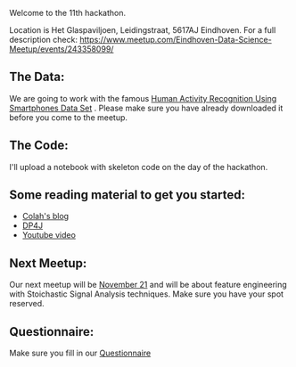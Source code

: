 Welcome to the 11th hackathon.

Location is Het Glaspaviljoen, Leidingstraat, 5617AJ Eindhoven.
For a full description check: https://www.meetup.com/Eindhoven-Data-Science-Meetup/events/243358099/

## The Data:
We are going to work with the famous [
Human Activity Recognition Using Smartphones Data Set](https://archive.ics.uci.edu/ml/datasets/human+activity+recognition+using+smartphones) . 
Please make sure you have already downloaded it before you come to the meetup. 

## The Code:
I'll upload a notebook with skeleton code on the day of the hackathon.

## Some reading material to get you started:
 - [Colah's blog](http://colah.github.io/posts/2015-08-Understanding-LSTMs/)
 - [DP4J](https://deeplearning4j.org/lstm.html)
 - [Youtube video](https://www.youtube.com/watch?v=WCUNPb-5EYI&t=547s)

## Next Meetup:
Our next meetup will be [November 21](https://www.meetup.com/Eindhoven-Data-Science-Meetup/events/243358802/) and will be about feature engineering with Stoichastic Signal Analysis techniques. Make sure you have your spot reserved.

## Questionnaire:
Make sure you fill in our [Questionnaire](https://docs.google.com/forms/d/e/1FAIpQLSfG3qudK691ZxcaKncwiNkj2Ncn8PnXl0-2aug-Bz78DgnIIg/viewform)